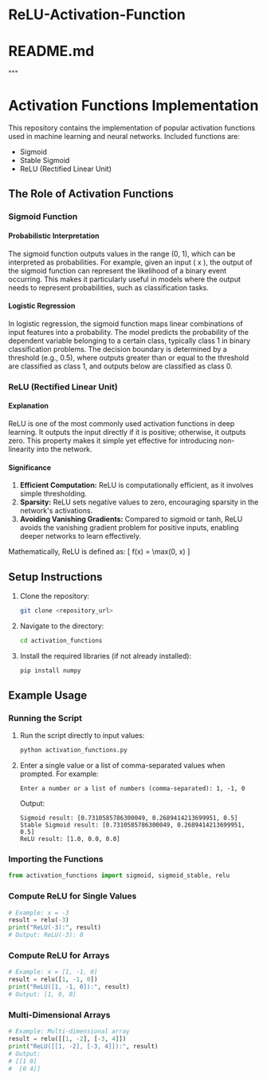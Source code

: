 # ReLU-Activation-Function


# README.md
"""
# Activation Functions Implementation

This repository contains the implementation of popular activation functions used in machine learning and neural networks. Included functions are:
- Sigmoid
- Stable Sigmoid
- ReLU (Rectified Linear Unit)

## The Role of Activation Functions

### Sigmoid Function

#### Probabilistic Interpretation
The sigmoid function outputs values in the range (0, 1), which can be interpreted as probabilities. For example, given an input \( x \), the output of the sigmoid function can represent the likelihood of a binary event occurring. This makes it particularly useful in models where the output needs to represent probabilities, such as classification tasks.

#### Logistic Regression
In logistic regression, the sigmoid function maps linear combinations of input features into a probability. The model predicts the probability of the dependent variable belonging to a certain class, typically class 1 in binary classification problems. The decision boundary is determined by a threshold (e.g., 0.5), where outputs greater than or equal to the threshold are classified as class 1, and outputs below are classified as class 0.

### ReLU (Rectified Linear Unit)

#### Explanation
ReLU is one of the most commonly used activation functions in deep learning. It outputs the input directly if it is positive; otherwise, it outputs zero. This property makes it simple yet effective for introducing non-linearity into the network.

#### Significance
1. **Efficient Computation:** ReLU is computationally efficient, as it involves simple thresholding.
2. **Sparsity:** ReLU sets negative values to zero, encouraging sparsity in the network's activations.
3. **Avoiding Vanishing Gradients:** Compared to sigmoid or tanh, ReLU avoids the vanishing gradient problem for positive inputs, enabling deeper networks to learn effectively.

Mathematically, ReLU is defined as:
\[ f(x) = \max(0, x) \]

## Setup Instructions

1. Clone the repository:
    ```bash
    git clone <repository_url>
    ```

2. Navigate to the directory:
    ```bash
    cd activation_functions
    ```

3. Install the required libraries (if not already installed):
    ```bash
    pip install numpy
    ```

## Example Usage

### Running the Script

1. Run the script directly to input values:
    ```bash
    python activation_functions.py
    ```

2. Enter a single value or a list of comma-separated values when prompted. For example:
    ```
    Enter a number or a list of numbers (comma-separated): 1, -1, 0
    ```
    Output:
    ```
    Sigmoid result: [0.7310585786300049, 0.2689414213699951, 0.5]
    Stable Sigmoid result: [0.7310585786300049, 0.2689414213699951, 0.5]
    ReLU result: [1.0, 0.0, 0.0]
    ```

### Importing the Functions

```python
from activation_functions import sigmoid, sigmoid_stable, relu
```

### Compute ReLU for Single Values

```python
# Example: x = -3
result = relu(-3)
print("ReLU(-3):", result)
# Output: ReLU(-3): 0
```

### Compute ReLU for Arrays

```python
# Example: x = [1, -1, 0]
result = relu([1, -1, 0])
print("ReLU([1, -1, 0]):", result)
# Output: [1, 0, 0]
```

### Multi-Dimensional Arrays

```python
# Example: Multi-dimensional array
result = relu([[1, -2], [-3, 4]])
print("ReLU([[1, -2], [-3, 4]]):", result)
# Output: 
# [[1 0]
#  [0 4]]
```
